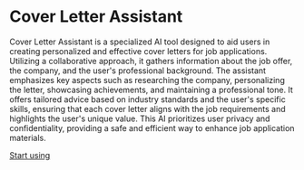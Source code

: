 # Cover Letter Assistant

Cover Letter Assistant is a specialized AI tool designed to aid users in creating personalized and effective cover letters for job applications. Utilizing a collaborative approach, it gathers information about the job offer, the company, and the user's professional background. The assistant emphasizes key aspects such as researching the company, personalizing the letter, showcasing achievements, and maintaining a professional tone. It offers tailored advice based on industry standards and the user's specific skills, ensuring that each cover letter aligns with the job requirements and highlights the user's unique value. This AI prioritizes user privacy and confidentiality, providing a safe and efficient way to enhance job application materials.

[Start using](https://chat.openai.com/g/g-q7ncrmcNc)
